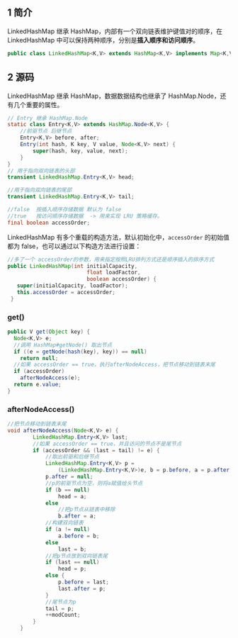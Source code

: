 ## 1 简介

LinkedHashMap 继承 HashMap，内部有一个双向链表维护键值对的顺序，在 LinkedHashMap 中可以保持两种顺序，分别是**插入顺序和访问顺序**。

```java
public class LinkedHashMap<K,V> extends HashMap<K,V> implements Map<K,V> {}
```

## 2 源码

LinkedHashMap 继承 HashMap，数据数据结构也继承了 HashMap.Node，还有几个重要的属性。

```java
// Entry 继承 HashMap.Node
static class Entry<K,V> extends HashMap.Node<K,V> {
    //前驱节点 后继节点
    Entry<K,V> before, after;
    Entry(int hash, K key, V value, Node<K,V> next) {
        super(hash, key, value, next);
    }
}
// 用于指向双向链表的头部
transient LinkedHashMap.Entry<K,V> head;

//用于指向双向链表的尾部
transient LinkedHashMap.Entry<K,V> tail;

//false  按插入顺序存储数据 默认为 false
//true   按访问顺序存储数据  -> 用来实现 LRU 策略缓存。
final boolean accessOrder;
```

LinkedHashMap 有多个重载的构造方法，默认初始化中，`accessOrder` 的初始值都为 false，也可以通过以下构造方法进行设置：

```java
//多了一个 accessOrder的参数，用来指定按照LRU排列方式还是顺序插入的排序方式
public LinkedHashMap(int initialCapacity,
                         float loadFactor,
                         boolean accessOrder) {
   super(initialCapacity, loadFactor);
   this.accessOrder = accessOrder;
 }
```

### get()

```java
public V get(Object key) {
  Node<K,V> e;
  //调用 HashMap#getNode() 取出节点
  if ((e = getNode(hash(key), key)) == null)
    return null;
  //如果 accessOrder == true，执行afterNodeAccess，把节点移动到链表末尾
  if (accessOrder)
    afterNodeAccess(e);
  return e.value;
}
```

###  afterNodeAccess()

```java
//把节点移动到链表末尾
void afterNodeAccess(Node<K,V> e) {
        LinkedHashMap.Entry<K,V> last;
        //如果 accessOrder == true，并且访问的节点不是尾节点
        if (accessOrder && (last = tail) != e) {
            //取出前驱和后继节点
            LinkedHashMap.Entry<K,V> p =
                (LinkedHashMap.Entry<K,V>)e, b = p.before, a = p.after;
            p.after = null;
            //p的前驱节点为空，则将a赋值给头节点
            if (b == null)
                head = a;
            else
                //把p节点从链表中移除
                b.after = a;
            //构建双向链表
            if (a != null)
                a.before = b;
            else
                last = b;
            //把p节点放到双向链表尾
            if (last == null)
                head = p;
            else {
                p.before = last;
                last.after = p;
            }
            //尾节点为p
            tail = p;
            ++modCount;
        }
    }
```

